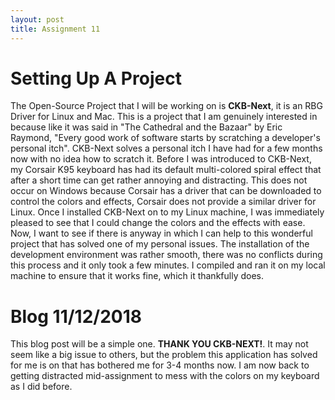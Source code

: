 ```yaml
---
layout: post
title: Assignment 11
---
```


# Setting Up A Project

The Open-Source Project that I will be working on is **CKB-Next**, it is an RBG Driver for Linux and Mac.
This is a project that I am genuinely interested in because like it was said in "The Cathedral and the Bazaar" 
by Eric Raymond, "Every good work of software starts by scratching a developer's personal itch". CKB-Next
solves a personal itch I have had for a few months now with no idea how to scratch it. Before I was introduced 
to CKB-Next, my Corsair K95 keyboard has had its default multi-colored spiral effect that after a short time can
get rather annoying and distracting. This does not occur on Windows because Corsair has a driver that can be 
downloaded to control the colors and effects, Corsair does not provide a similar driver for Linux. Once I
installed CKB-Next on to my Linux machine, I was immediately pleased to see that I could change the colors and
the effects with ease. Now, I want to see if there is anyway in which I can help to this wonderful project that
has solved one of my personal issues. The installation of the development environment was rather smooth, there
was no conflicts during this process and it only took a few minutes. I compiled and ran it on my local machine 
to ensure that it works fine, which it thankfully does. 

# Blog 11/12/2018
This blog post will be a simple one. **THANK YOU CKB-NEXT!**. It may not seem like a big issue to others, but the problem this application has solved for me is on that has bothered me for 3-4 months now. I am now back to getting distracted mid-assignment to mess with the colors on my keyboard as I did before.
